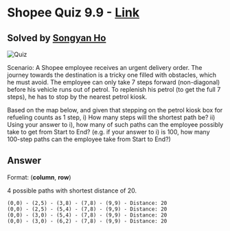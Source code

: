 # Shopee Quiz 9.9 - [Link](https://www.linkedin.com/feed/update/urn:li:activity:6443692568994729984/)

## Solved by [Songyan Ho](https://www.linkedin.com/in/hosongyan)

![Quiz](https://image-store.slidesharecdn.com/279bfad7-4283-4825-96fe-c6d893d4d4c1-original.png)

Scenario: A Shopee employee receives an urgent delivery order. The journey towards the destination is a tricky one filled with obstacles, which he must avoid. The employee can only take 7 steps forward (non-diagonal) before his vehicle runs out of petrol. To replenish his petrol (to get the full 7 steps), he has to stop by the nearest petrol kiosk. 

Based on the map below, and given that stepping on the petrol kiosk box for refueling counts as 1 step,
i) How many steps will the shortest path be?
ii) Using your answer to i), how many of such paths can the employee possibly take to get from Start to End?
(e.g. if your answer to i) is 100, how many 100-step paths can the employee take from Start to End?)

## Answer

Format: (**column**, **row**)

4 possible paths with shortest distance of 20.

```
(0,0) - (2,5) - (3,8) - (7,8) - (9,9) - Distance: 20 
(0,0) - (2,5) - (5,4) - (7,8) - (9,9) - Distance: 20 
(0,0) - (3,0) - (5,4) - (7,8) - (9,9) - Distance: 20 
(0,0) - (3,0) - (6,2) - (7,8) - (9,9) - Distance: 20 
```
